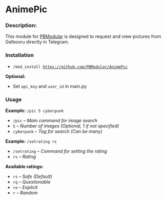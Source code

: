 # AnimePic
### Description: 
This module for [PBModular](https://github.com/PBModular/bot) is designed to request and view pictures from Gelbooru directly in Telegram.

### Installation
- <code>/mod_install https://github.com/PBModular/AnimePic</code>

**Optional:**

- Set <code>api_key</code> and <code>user_id</code> in main.py

### Usage
<b>Example:</b> <code>/pic 5 cyberpunk</code>

- <code>/pic</code> – <i>Main command for image search</i>
- <code>5</code> – <i>Number of images (Optional, 1 if not specified)</i>
- <code>cyberpunk</code> – <i>Tag for search (Can be many)</i>

<b>Example:</b> <code>/setrating rs</code>

- <code>/setrating</code> – <i>Command for setting the rating</i>
- <code>rs</code> – <i>Rating</i>

<b>Available ratings:</b>

- <code>rs</code> <i>– Safe (Default)</i>
- <code>rq</code> <i>– Questionable</i>
- <code>re</code> <i>– Explicit</i>
- <code>r</code> <i>– Random</i>
